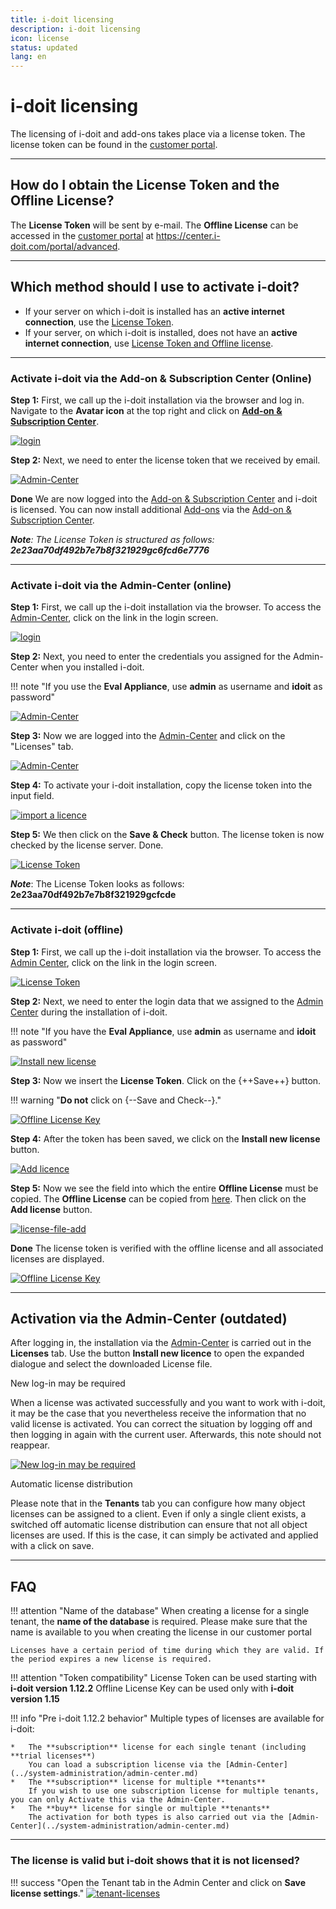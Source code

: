 ```yaml
---
title: i-doit licensing
description: i-doit licensing
icon: license
status: updated
lang: en
---
```


# i-doit licensing

The licensing of i-doit and add-ons takes place via a license token. The license token can be found in the [customer portal](../system-administration/customer-portal.md).

* * *

## How do I obtain the License Token and the Offline License?

The **License Token** will be sent by e-mail. The **Offline License** can be accessed in the [customer portal](../system-administration/customer-portal.md) at <https://center.i-doit.com/portal/advanced>.

* * *

## Which method should I use to activate i-doit?

-   If your server on which i-doit is installed has an **active internet connection**, use the [License Token](#activate-i-doit-via-the-add-on--subscription-center-online).
-   If your server, on which i-doit is installed, does not have an **active internet connection**, use [License Token and Offline license](#activate-i-doit-offline).

* * *

### Activate i-doit via the Add-on & Subscription Center (Online)

**Step 1:** First, we call up the i-doit installation via the browser and log in. Navigate to the **Avatar icon** at the top right and click on **[Add-on & Subscription Center](../system-administration/add-on-and-subscription-center.md)**.

[![login](../assets/images/en/maintenance-and-operation/activate-license/add-on-und-subscription-center.png)](../assets/images/en/maintenance-and-operation/activate-license/add-on-und-subscription-center.png)

**Step 2:** Next, we need to enter the license token that we received by email.

[![Admin-Center](../assets/images/en/maintenance-and-operation/activate-license/enter-license-token.png)](../assets/images/en/maintenance-and-operation/activate-license/enter-license-token.png)

**Done** We are now logged into the [Add-on & Subscription Center](../system-administration/add-on-and-subscription-center.md) and i-doit is licensed. You can now install additional [Add-ons](../i-doit-add-ons/index.md) via the [Add-on & Subscription Center](../system-administration/add-on-and-subscription-center.md).

**_Note_**_: The License Token is structured as follows:_ **_2e23aa70df492b7e7b8f321929gc6fcd6e7776_**

* * *

### Activate i-doit via the Admin-Center (online)

**Step 1:** First, we call up the i-doit installation via the browser. To access the [Admin-Center](../system-administration/admin-center.md), click on the link in the login screen.

[![login](../assets/images/en/maintenance-and-operation/activate-license/1.Login_admin.png)](../assets/images/en/maintenance-and-operation/activate-license/1.Login_admin.png)

**Step 2:** Next, you need to enter the credentials you assigned for the Admin-Center when you installed i-doit.

!!! note "If you use the **Eval Appliance**, use **admin** as username and **idoit** as password"

[![Admin-Center](../assets/images/en/maintenance-and-operation/activate-license/2.login_admin_center.png)](../assets/images/en/maintenance-and-operation/activate-license/2.login_admin_center.png)

**Step 3:** Now we are logged into the [Admin-Center](../system-administration/admin-center.md) and click on the "Licenses" tab.

[![Admin-Center](../assets/images/en/maintenance-and-operation/activate-license/3.admin-center-home.png)](../assets/images/en/maintenance-and-operation/activate-license/3.admin-center-home.png)

**Step 4:** To activate your i-doit installation, copy the license token into the input field.

[![import a licence](../assets/images/en/maintenance-and-operation/activate-license/4.admin-center-licenses.png)](../assets/images/en/maintenance-and-operation/activate-license/4.admin-center-licenses.png)

**Step 5:** We then click on the **Save & Check** button. The license token is now checked by the license server. Done.

[![License Token](../assets/images/en/maintenance-and-operation/activate-license/5.admin-center-licenses-token.png)](../assets/images/en/maintenance-and-operation/activate-license/5.admin-center-licenses-token.png)

**_Note_**: The License Token looks as follows: **2e23aa70df492b7e7b8f321929gcfcde**

* * *

### Activate i-doit (offline)

**Step 1:** First, we call up the i-doit installation via the browser. To access the [Admin Center](../system-administration/admin-center.md), click on the link in the login screen.

[![License Token](../assets/images/en/maintenance-and-operation/activate-license/1.Login_admin.png)](../assets/images/en/maintenance-and-operation/activate-license/1.Login_admin.png)

**Step 2:** Next, we need to enter the login data that we assigned to the [Admin Center](../system-administration/admin-center.md) during the installation of i-doit.

!!! note "If you have the **Eval Appliance**, use **admin** as username and **idoit** as password"

[![Install new license](../assets/images/en/maintenance-and-operation/activate-license/2.login_admin_center.png)](../assets/images/en/maintenance-and-operation/activate-license/2.login_admin_center.png)

**Step 3:** Now we insert the **License Token**. Click on the {++Save++} button.

!!! warning "**Do not** click on {--Save and Check--}."

[![Offline License Key](../assets/images/en/maintenance-and-operation/activate-license/6-offline-token.png)](../assets/images/en/maintenance-and-operation/activate-license/6-offline-token.png)

**Step 4:** After the token has been saved, we click on the **Install new license** button.

[![Add licence](../assets/images/en/maintenance-and-operation/activate-license/7.add-new-license-button.png)](../assets/images/en/maintenance-and-operation/activate-license/7.add-new-license-button.png)

**Step 5:** Now we see the field into which the entire **Offline License** must be copied. The **Offline License** can be copied from [here](#how-do-i-obtain-the-license-token-and-the-offline-license). Then click on the **Add license** button.

[![license-file-add](../assets/images/en/maintenance-and-operation/activate-license/10.add-new-license-save.png)](../assets/images/en/maintenance-and-operation/activate-license/10.add-new-license-save.png)

**Done** The license token is verified with the offline license and all associated licenses are displayed.

[![Offline License Key](../assets/images/en/maintenance-and-operation/activate-license/11.admin-center-licenses-token.png)](../assets/images/en/maintenance-and-operation/activate-license/11.admin-center-licenses-token.png)

* * *

## Activation via the Admin-Center (outdated)

After logging in, the installation via the [Admin-Center](../system-administration/admin-center.md) is carried out in the **Licenses** tab. Use the button **Install new licence** to open the expanded dialogue and select the downloaded License file.

New log-in may be required

When a license was activated successfully and you want to work with i-doit, it may be the case that you nevertheless receive the information that no valid license is activated. You can correct the situation by logging off and then logging in again with the current user. Afterwards, this note should not reappear.

[![New log-in may be required](../assets/images/en/maintenance-and-operation/activate-license/12.i-doit-license.png)](../assets/images/en/maintenance-and-operation/activate-license/12.i-doit-license.png)

Automatic license distribution

Please note that in the **Tenants** tab you can configure how many object licenses can be assigned to a client. Even if only a single client exists, a switched off automatic license distribution can ensure that not all object licenses are used. If this is the case, it can simply be activated and applied with a click on save.

* * *

## FAQ

!!! attention "Name of the database"
    When creating a license for a single tenant, the **name of the database** is required. Please make sure that the name is available to you when creating the license in our customer portal

    Licenses have a certain period of time during which they are valid. If the period expires a new license is required.

!!! attention "Token compatibility"
    License Token can be used starting with **i-doit version 1.12.2**
    Offline License Key can be used only with **i-doit version 1.15**

!!! info "Pre i-doit 1.12.2 behavior"
    Multiple types of licenses are available for i-doit:

    *   The **subscription** license for each single tenant (including **trial licenses**)
        You can load a subscription license via the [Admin-Center](../system-administration/admin-center.md)
    *   The **subscription** license for multiple **tenants**
        If you wish to use one subscription license for multiple tenants, you can only Activate this via the Admin-Center.
    *   The **buy** license for single or multiple **tenants**
        The activation for both types is also carried out via the [Admin-Center](../system-administration/admin-center.md)

* * *

### The license is valid but i-doit shows that it is not licensed?

!!! success "Open the Tenant tab in the Admin Center and click on **Save license settings**."
    [![tenant-licenses](../assets/images/en/maintenance-and-operation/activate-license/13.png)](../assets/images/en/maintenance-and-operation/activate-license/13.png)
